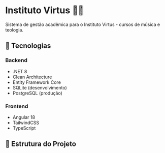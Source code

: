 # Instituto Virtus 🎵📖

Sistema de gestão acadêmica para o Instituto Virtus - cursos de música e teologia.

## 🚀 Tecnologias

### Backend

- .NET 8
- Clean Architecture
- Entity Framework Core
- SQLite (desenvolvimento)
- PostgreSQL (produção)

### Frontend

- Angular 18
- TailwindCSS
- TypeScript

## 📁 Estrutura do Projeto
